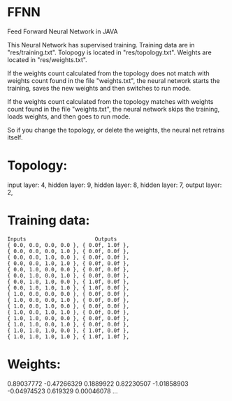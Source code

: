 # FFNN
Feed Forward Neural Network in JAVA

This Neural Network has supervised training.
Training data are in "res/training.txt".
Tolopogy is located in "res/topology.txt".
Weights are located in "res/weights.txt".

If the weights count calculated from the topology does not match with weights count found in the file "weights.txt",
the neural network starts the training, saves the new weights and then switches to run mode.

If the weights count calculated from the topology matches with weights count found in the file "weights.txt",
the neural network skips the training, loads weights, and then goes to run mode.

So if you change the topology, or delete the weights, the neural net retrains itself.

# Topology:
input layer: 4,
hidden layer: 9,
hidden layer: 8,
hidden layer: 7,
output layer: 2,

# Training data:
	Inputs						Outputs	
	{ 0.0, 0.0, 0.0, 0.0 },	{ 0.0f, 1.0f },
	{ 0.0, 0.0, 0.0, 1.0 },	{ 0.0f, 0.0f },
	{ 0.0, 0.0, 1.0, 0.0 },	{ 0.0f, 0.0f },
	{ 0.0, 0.0, 1.0, 1.0 },	{ 0.0f, 0.0f },
	{ 0.0, 1.0, 0.0, 0.0 },	{ 0.0f, 0.0f },
	{ 0.0, 1.0, 0.0, 1.0 },	{ 0.0f, 0.0f },
	{ 0.0, 1.0, 1.0, 0.0 },	{ 1.0f, 0.0f },
	{ 0.0, 1.0, 1.0, 1.0 },	{ 1.0f, 0.0f },
	{ 1.0, 0.0, 0.0, 0.0 },	{ 0.0f, 0.0f },
	{ 1.0, 0.0, 0.0, 1.0 },	{ 0.0f, 0.0f },
	{ 1.0, 0.0, 1.0, 0.0 },	{ 0.0f, 0.0f },
	{ 1.0, 0.0, 1.0, 1.0 },	{ 0.0f, 0.0f },
	{ 1.0, 1.0, 0.0, 0.0 },	{ 0.0f, 0.0f },
	{ 1.0, 1.0, 0.0, 1.0 },	{ 0.0f, 0.0f },
	{ 1.0, 1.0, 1.0, 0.0 },	{ 1.0f, 0.0f },
	{ 1.0, 1.0, 1.0, 1.0 },	{ 1.0f, 1.0f },

# Weights:
0.89037772
-0.47266329
0.1889922
0.82230507
-1.01858903
-0.04974523
0.619329
0.00046078
...
